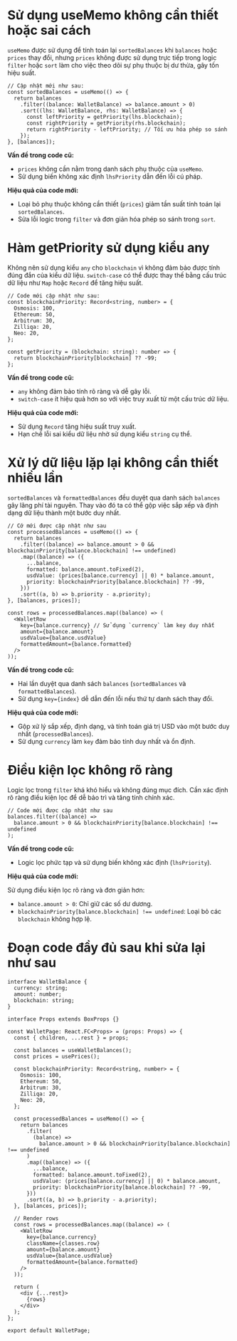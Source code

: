 # Sử dụng useMemo không cần thiết hoặc sai cách

`useMemo` được sử dụng để tính toán lại `sortedBalances` khi `balances` hoặc `prices` thay đổi, nhưng `prices` không được sử dụng trực tiếp trong logic `filter` hoặc `sort` làm cho việc theo dõi sự phụ thuộc bị dư thừa, gây tốn hiệu suất.

```
// Cập nhật mới như sau:
const sortedBalances = useMemo(() => {
  return balances
    .filter((balance: WalletBalance) => balance.amount > 0)
    .sort((lhs: WalletBalance, rhs: WalletBalance) => {
      const leftPriority = getPriority(lhs.blockchain);
      const rightPriority = getPriority(rhs.blockchain);
      return rightPriority - leftPriority; // Tối ưu hóa phép so sánh
    });
}, [balances]);
```
**Vấn đề trong code cũ:**
- `prices` không cần nằm trong danh sách phụ thuộc của `useMemo`.
- Sử dụng biến không xác định `lhsPriority` dẫn đến lỗi cú pháp.
  
**Hiệu quả của code mới:**
- Loại bỏ phụ thuộc không cần thiết (`prices`) giảm tần suất tính toán lại `sortedBalances`.
- Sửa lỗi logic trong `filter` và đơn giản hóa phép so sánh trong `sort`.

# Hàm getPriority sử dụng kiểu any
Không nên sử dụng kiểu `any` cho `blockchain` vì không đảm bảo được tính đúng đắn của kiểu dữ liệu. `switch-case` có thể được thay thế bằng cấu trúc dữ liệu như `Map` hoặc `Record` để tăng hiệu suất.

```
// Code mới cập nhật như sau:
const blockchainPriority: Record<string, number> = {
  Osmosis: 100,
  Ethereum: 50,
  Arbitrum: 30,
  Zilliqa: 20,
  Neo: 20,
};

const getPriority = (blockchain: string): number => {
  return blockchainPriority[blockchain] ?? -99;
};
```
**Vấn đề trong code cũ:**
- `any` không đảm bảo tính rõ ràng và dễ gây lỗi.
- `switch-case` ít hiệu quả hơn so với việc truy xuất từ một cấu trúc dữ liệu.

**Hiệu quả của code mới:**
- Sử dụng `Record` tăng hiệu suất truy xuất.
- Hạn chế lỗi sai kiểu dữ liệu nhờ sử dụng kiểu `string` cụ thể.

# Xử lý dữ liệu lặp lại không cần thiết nhiều lần
`sortedBalances` và `formattedBalances` đều duyệt qua danh sách `balances` gây lãng phí tài nguyên. Thay vào đó ta có thể gộp việc sắp xếp và định dạng dữ liệu thành một bước duy nhất.

```
// Cớ mới được cập nhật như sau
const processedBalances = useMemo(() => {
  return balances
    .filter((balance) => balance.amount > 0 && blockchainPriority[balance.blockchain] !== undefined)
    .map((balance) => ({
      ...balance,
      formatted: balance.amount.toFixed(2),
      usdValue: (prices[balance.currency] || 0) * balance.amount,
      priority: blockchainPriority[balance.blockchain] ?? -99,
    }))
    .sort((a, b) => b.priority - a.priority);
}, [balances, prices]);

const rows = processedBalances.map((balance) => (
  <WalletRow
    key={balance.currency} // Sử dụng `currency` làm key duy nhất
    amount={balance.amount}
    usdValue={balance.usdValue}
    formattedAmount={balance.formatted}
  />
));
```

**Vấn đề trong code cũ:**
- Hai lần duyệt qua danh sách `balances` (`sortedBalances` và `formattedBalances`).
- Sử dụng `key={index}` dễ dẫn đến lỗi nếu thứ tự danh sách thay đổi.

**Hiệu quả của code mới:**
- Gộp xử lý sắp xếp, định dạng, và tính toán giá trị USD vào một bước duy nhất (`processedBalances`).
- Sử dụng `currency` làm `key` đảm bảo tính duy nhất và ổn định.

# Điều kiện lọc không rõ ràng
Logic lọc trong `filter` khá khó hiểu và không đúng mục đích. Cần xác định rõ ràng điều kiện lọc để dễ bảo trì và tăng tính chính xác.
```
// Code mới được cập nhật như sau
balances.filter((balance) => 
  balance.amount > 0 && blockchainPriority[balance.blockchain] !== undefined
);
```

**Vấn đề trong code cũ:**
- Logic lọc phức tạp và sử dụng biến không xác định (`lhsPriority`).

**Hiệu quả của code mới:**

Sử dụng điều kiện lọc rõ ràng và đơn giản hơn:
- `balance.amount > 0`: Chỉ giữ các số dư dương.
- `blockchainPriority[balance.blockchain] !== undefined`: Loại bỏ các `blockchain` không hợp lệ.


# Đoạn code đầy đủ sau khi sửa lại như sau
```
interface WalletBalance {
  currency: string;
  amount: number;
  blockchain: string;
}

interface Props extends BoxProps {}

const WalletPage: React.FC<Props> = (props: Props) => {
  const { children, ...rest } = props;

  const balances = useWalletBalances();
  const prices = usePrices();

  const blockchainPriority: Record<string, number> = {
    Osmosis: 100,
    Ethereum: 50,
    Arbitrum: 30,
    Zilliqa: 20,
    Neo: 20,
  };

  const processedBalances = useMemo(() => {
    return balances
      .filter(
        (balance) =>
          balance.amount > 0 && blockchainPriority[balance.blockchain] !== undefined
      )
      .map((balance) => ({
        ...balance,
        formatted: balance.amount.toFixed(2),
        usdValue: (prices[balance.currency] || 0) * balance.amount,
        priority: blockchainPriority[balance.blockchain] ?? -99,
      }))
      .sort((a, b) => b.priority - a.priority);
  }, [balances, prices]);

  // Render rows
  const rows = processedBalances.map((balance) => (
    <WalletRow
      key={balance.currency}
      className={classes.row}
      amount={balance.amount}
      usdValue={balance.usdValue}
      formattedAmount={balance.formatted}
    />
  ));

  return (
    <div {...rest}>
      {rows}
    </div>
  );
};

export default WalletPage;
```